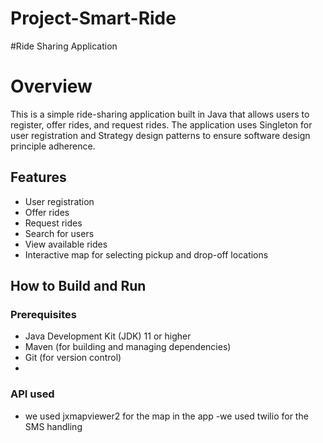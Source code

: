 # Project-Smart-Ride
#Ride Sharing Application
# Overview
This is a simple ride-sharing application built in Java that allows users to register, offer rides, and request rides.
The application uses Singleton for user registration and Strategy design patterns to ensure software design principle adherence.

## Features
- User registration
- Offer rides
- Request rides
- Search for users
- View available rides
- Interactive map for selecting pickup and drop-off locations

## How to Build and Run

### Prerequisites
- Java Development Kit (JDK) 11 or higher
- Maven (for building and managing dependencies)
- Git (for version control)
- 

###  API used
- we used jxmapviewer2 for the map in the app
-we used twilio for the SMS handling 